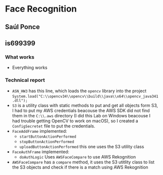 # Face Recognition

## Saúl Ponce

## is699399

### What works

- Everything works

### Technical report
- `ASN_HW3` has this line, which loads the `opencv` library into the project `System.load("C:\\opencv34\\opencv\\build\\java\\x64\\opencv_java341.dll");`
- `S3` is a utility class with static methods to put and get all objects form S3, I had to put my AWS credentials beacouse the AWS SDK did not find them in the `C:\\.aws` directory (I did this Lab on Windows beacouse I had trouble getting OpenCV to work on macOS), so I created a `ConfigSecretet` file to put the credentials.
- `FaceAddFrame` implemented:
    - `startButtonActionPerformed`
    - `stopButtonActionPerformed`
    - `uploadButtonActionPerformed` this one uses the S3 utility class
- `FaceAuthFrame` implemented:
    - `doAuthLogic` Uses `AWSFaceCompare` to use AWS Rekognition
- `AWSFaceCompare` has a `compare` method, it uses the S3 utitlity class to list the S3 objects and check if there is a match using AWS Rekognition
